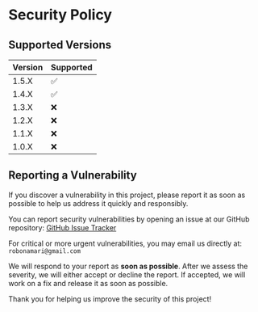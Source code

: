 # Security Policy

## Supported Versions

| Version | Supported          |
| ------- | ------------------ |
| 1.5.X   | :white_check_mark: |
| 1.4.X   | :white_check_mark: |
| 1.3.X   | :x:                |
| 1.2.X   | :x:                |
| 1.1.X   | :x:                |
| 1.0.X   | :x:                |

## Reporting a Vulnerability

If you discover a vulnerability in this project, please report it as soon as possible to help us address it quickly and responsibly.

You can report security vulnerabilities by opening an issue at our GitHub repository:
[GitHub Issue Tracker](https://github.com/robonamari/Dirlotix-py/issues)

For critical or more urgent vulnerabilities, you may email us directly at:
`robonamari@gmail.com`

We will respond to your report as **soon as possible**. After we assess the severity, we will either accept or decline the report. If accepted, we will work on a fix and release it as soon as possible.

Thank you for helping us improve the security of this project!
